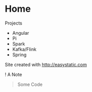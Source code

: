 Home
============

Projects

* Angular
* Pi
* Spark
* Kafka/Flink
* Spring

Site created with http://easystatic.com

! A Note

> Some Code
